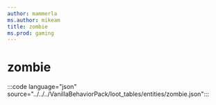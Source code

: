 ```yaml
---
author: mammerla
ms.author: mikeam
title: zombie
ms.prod: gaming
---
```


# zombie 

:::code language="json" source="../../../VanillaBehaviorPack/loot_tables/entities/zombie.json":::